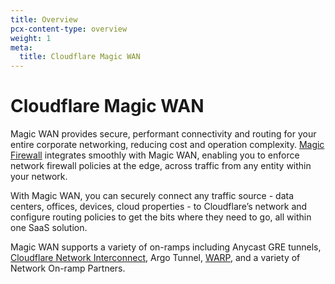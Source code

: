 ```yaml
---
title: Overview
pcx-content-type: overview
weight: 1
meta:
  title: Cloudflare Magic WAN
---
```


# Cloudflare Magic WAN

Magic WAN provides secure, performant connectivity and routing for your entire corporate networking, reducing cost and operation complexity. [Magic Firewall](/magic-firewall/) integrates smoothly with Magic WAN, enabling you to enforce network firewall policies at the edge, across traffic from any entity within your network.

With Magic WAN, you can securely connect any traffic source - data centers, offices, devices, cloud properties - to Cloudflare’s network and configure routing policies to get the bits where they need to go, all within one SaaS solution.

Magic WAN supports a variety of on-ramps including Anycast GRE tunnels, [Cloudflare Network Interconnect](/network-interconnect/), Argo Tunnel, [WARP](/warp-client/), and a variety of Network On-ramp Partners.
